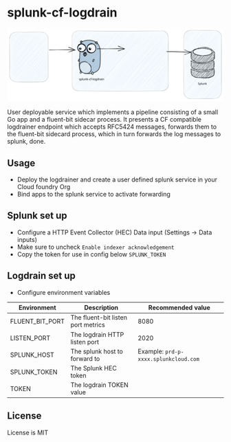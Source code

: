# splunk-cf-logdrain

![splunk-cf-logdrain excalidraw](resources/splunk-cf-logdrain.excalidraw.svg)

User deployable service which implements a pipeline consisting of a small Go app and a fluent-bit sidecar process. It presents a CF compatible logdrainer endpoint which accepts RFC5424 messages, forwards them to the fluent-bit sidecard process, which in turn forwards the log messages to splunk, done.

## Usage

* Deploy the logdrainer and create a user defined splunk service in your Cloud foundry Org
* Bind apps to the splunk service to activate forwarding 

## Splunk set up

* Configure a HTTP Event Collector (HEC) Data input (Settings -> Data inputs)
* Make sure to uncheck `Enable indexer acknowledgement`
* Copy the token for use in config below `SPLUNK_TOKEN`

## Logdrain set up

* Configure environment variables

| Environment     | Description                        | Recommended value                     |
|-----------------|------------------------------------|---------------------------------------|
 | FLUENT_BIT_PORT | The fluent-bit listen port metrics | 8080                                  |
 | LISTEN_PORT     | The logdrain HTTP listen port      | 2020                                  | 
 | SPLUNK_HOST     | The splunk host to forward to      | Example: `prd-p-xxxx.splunkcloud.com` |
 | SPLUNK_TOKEN    | The Splunk HEC token               |                                       |
 | TOKEN           | The logdrain TOKEN value           |                                       |

## License

License is MIT
